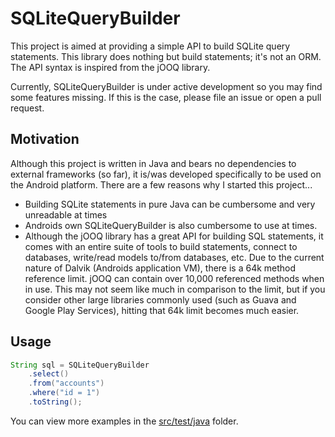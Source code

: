 # SQLiteQueryBuilder
This project is aimed at providing a simple API to build SQLite query statements. This library does nothing but build statements; it's not an ORM. The API syntax is inspired from the jOOQ library.

Currently, SQLiteQueryBuilder is under active development so you may find some features missing. If this is the case, please file an issue or open a pull request.

## Motivation
Although this project is written in Java and bears no dependencies to external frameworks (so far), it is/was developed specifically to be used on the Android platform. There are a few reasons why I started this project...

- Building SQLite statements in pure Java can be cumbersome and very unreadable at times
- Androids own SQLiteQueryBuilder is also cumbersome to use at times.
- Although the jOOQ library has a great API for building SQL statements, it comes with an entire suite of tools to build statements, connect to databases, write/read models to/from databases, etc. Due to the current nature of Dalvik (Androids application VM), there is a 64k method reference limit. jOOQ can contain over 10,000 referenced methods when in use. This may not seem like much in comparison to the limit, but if you consider other large libraries commonly used (such as Guava and Google Play Services), hitting that 64k limit becomes much easier.

## Usage
```java
String sql = SQLiteQueryBuilder
	.select()
	.from("accounts")
	.where("id = 1")
	.toString();
```

You can view more examples in the [src/test/java](https://github.com/alexfu/SQLiteQueryBuilder/tree/master/src/test/java) folder.
